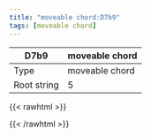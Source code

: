 ```yaml
---
title: "moveable chord:D7b9"
tags: [moveable chord]
---
```


|D7b9|moveable chord|
|---|---|
|Type|moveable chord|
|Root string|5|
{{< rawhtml >}}
<div class="container"></div>
<script>
const selector = '#container';
const chord = new ChordBox(selector);
chord.draw((new String("X5454X")));
</script>
{{< /rawhtml >}}
